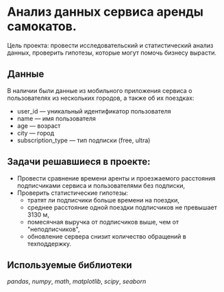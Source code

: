 # Анализ данных сервиса аренды самокатов.
Цель проекта:
провести исследовательский и статистический анализ данных, проверить гипотезы, которые могут помочь бизнесу вырасти.

## Данные

В наличии были данные из мобильного приложения сервиса о пользователях из нескольких городов, а также об их поездках:
- user_id — уникальный идентификатор пользователя
- name — имя пользователя
- age — возраст
- city — город
- subscription_type — тип подписки (free, ultra)

## Задачи решавшиеся в проекте:

- Провести сравнение времени аренты и проезжаемого расстояния подписчиками сервиса и пользователями без подписки,
- Проверить статистические гипотезы: 
  - тратят ли подписчики больше времени на поездки,
  - среднее расстояние одной поездки подписчиков не превышает 3130 м,
  - помесячная выручка от подписчиков выше, чем от "неподписчиков",
  - обновление сервера снизит количество обращений в техподдержку. 

## Используемые библиотеки
*pandas*, *numpy*, *math*, *matplotlib*, *scipy*, *seaborn*
